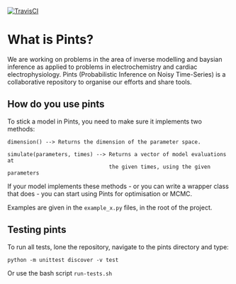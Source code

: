 [![TravisCI](https://travis-ci.org/martinjrobins/pints.svg?branch=master)](https://travis-ci.org/martinjrobins/pints)

# What is Pints?

We are working on problems in the area of inverse modelling and baysian 
inference as applied to problems in electrochemistry and cardiac 
electrophysiology. Pints (Probabilistic Inference on Noisy Time-Series) 
is a collaborative repository to organise our efforts and share tools.

## How do you use pints

To stick a model in Pints, you need to make sure it implements two
methods:

```
dimension() --> Returns the dimension of the parameter space.
        
simulate(parameters, times) --> Returns a vector of model evaluations at
                                the given times, using the given parameters
```

If your model implements these methods - or you can write a wrapper
class that does - you can start using Pints for optimisation or MCMC.

Examples are given in the `example_x.py` files, in the root of the
project.

## Testing pints

To run all tests, lone the repository, navigate to the pints directory
and type:

```
python -m unittest discover -v test
```

Or use the bash script `run-tests.sh`


